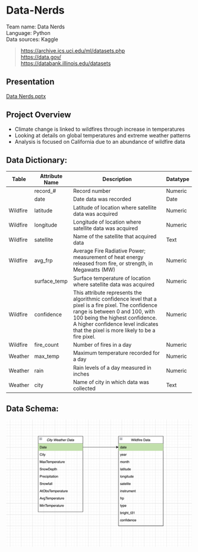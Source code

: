 # Data-Nerds

Team name: Data Nerds \
Language: Python \
Data sources: Kaggle
> https://archive.ics.uci.edu/ml/datasets.php \
> https://data.gov/ \
> https://databank.illinois.edu/datasets
  
## Presentation
[Data Nerds.pptx](https://github.com/UIUC-DSC/Data-Nerds/files/13774878/Data.Nerds.pptx)

## Project Overview
* Climate change is linked to wildfires through increase in temperatures
* Looking at details on global temperatures and extreme weather patterns
* Analysis is focused on California due to an abundance of wildfire data

## Data Dictionary:

| Table | Attribute Name | Description | Datatype |
| --- | --- | --- | --- |
|  | record_# | Record number | Numeric |
|  | date | Date data was recorded | Date |
| Wildfire | latitude | Latitude of location where satellite data was acquired | Numeric |
| Wildfire | longitude | Longitude of location where satellite data was acquired | Numeric |
| Wildfire | satellite | Name of the satellite that acquired data | Text |
| Wildfire | avg_frp | Average Fire Radiative Power; measurement of heat energy released from fire, or strength, in Megawatts (MW) | Numeric |
|  | surface_temp | Surface temperature of location where satellite data was acquired | Numeric |
| Wildfire | confidence | This attribute represents the algorithmic confidence level that a pixel is a fire pixel. The confidence range is between 0 and 100, with 100 being the highest confidence. A higher confidence level indicates that the pixel is more likely to be a fire pixel. | Numeric |
| Wildfire | fire_count | Number of fires in a day | Numeric |
| Weather | max_temp | Maximum temperature recorded for a day | Numeric |
| Weather | rain | Rain levels of a day measured in inches | Numeric |
| Weather | city | Name of city in which data was collected | Text |


## Data Schema:
![alt text](https://github.com/UIUC-DSC/Data-Nerds/blob/main/Data_Schema.png)
